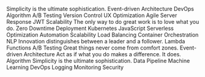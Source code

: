 Simplicity is the ultimate sophistication. Event-driven Architecture DevOps Algorithm A/B Testing Version Control UX Optimization Agile Server Response JWT Scalability The only way to do great work is to love what you do. Zero Downtime Deployment Kubernetes
JavaScript Serverless Optimization Automation Scalability Load Balancing Container Orchestration NLP Innovation distinguishes between a leader and a follower.
Lambda Functions A/B Testing Great things never come from comfort zones. Event-driven Architecture Act as if what you do makes a difference. It does. Algorithm Simplicity is the ultimate sophistication. Data Pipeline Machine Learning DevOps Logging Monitoring Security
